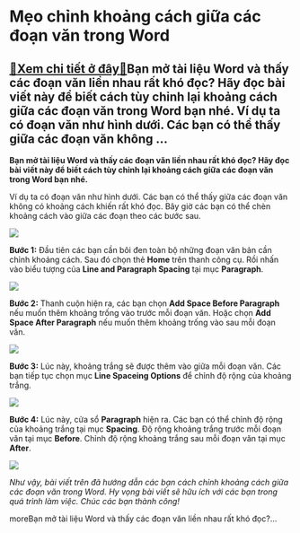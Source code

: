 Mẹo chỉnh khoảng cách giữa các đoạn văn trong Word
==================================================

[:gift:Xem chi tiết ở đây:gift:](https://hddtvn.com/meo-chinh-khoang-cach-giua-cac-doan-van-trong-word/)Bạn mở tài liệu Word và thấy các đoạn văn liền nhau rất khó đọc? Hãy đọc bài viết này để biết cách tùy chỉnh lại khoảng cách giữa các đoạn văn trong Word bạn nhé. Ví dụ ta có đoạn văn như hình dưới. Các bạn có thể thấy giữa các đoạn văn không …
----------------------------------------------------------------------------------------------------------------------------------------------------------------------------------------------------------------------------------------------------

**Bạn mở tài liệu Word và thấy các đoạn văn liền nhau rất khó đọc? Hãy đọc bài viết này để biết cách tùy chỉnh lại khoảng cách giữa các đoạn văn trong Word bạn nhé.**


Ví dụ ta có đoạn văn như hình dưới. Các bạn có thể thấy giữa các đoạn văn không có khoảng cách khiến rất khó đọc. Bây giờ các bạn có thể chèn khoảng cách vào giữa các đoạn theo các bước sau.


![](https://hddtvn.com/wp-content/uploads/2021/01/LH3GoIK.png)


**Bước 1:** Đầu tiên các bạn cần bôi đen toàn bộ những đoạn văn bản cần chỉnh khoảng cách. Sau đó chọn thẻ **Home** trên thanh công cụ. Rồi nhấn vào biểu tượng của **Line and Paragraph Spacing** tại mục **Paragraph**.


![](https://hddtvn.com/wp-content/uploads/2021/01/OI8WEBJ.png)


**Bước 2:** Thanh cuộn hiện ra, các bạn chọn **Add Space Before Paragraph** nếu muốn thêm khoảng trống vào trước mỗi đoạn văn. Hoặc chọn **Add Space After Paragraph** nếu muốn thêm khoảng trống vào sau mỗi đoạn văn.


![](https://hddtvn.com/wp-content/uploads/2021/01/riGwjUH.png)


**Bước 3:** Lúc này, khoảng trắng sẽ được thêm vào giữa mỗi đoạn văn. Các bạn tiếp tục chọn mục **Line Spaceing Options** để chỉnh độ rộng của khoảng trắng.


![](https://hddtvn.com/wp-content/uploads/2021/01/P22S6Ky.png)


**Bước 4:** Lúc này, cửa sổ **Paragraph** hiện ra. Các bạn có thể chỉnh độ rộng của khoảng trắng tại mục **Spacing**. Độ rộng khoảng trắng trước mỗi đoạn văn tại mục **Before**. Chỉnh độ rộng khoảng trắng sau mỗi đoạn văn tại mục **After**.


![](https://hddtvn.com/wp-content/uploads/2021/01/E9H5gTv.png)


*Như vậy, bài viết trên đã hướng dẫn các bạn cách chỉnh khoảng cách giữa các đoạn văn trong Word. Hy vọng bài viết sẽ hữu ích với các bạn trong quá trình làm việc. Chúc các bạn thành công!*


moreBạn mở tài liệu Word và thấy các đoạn văn liền nhau rất khó đọc?…

